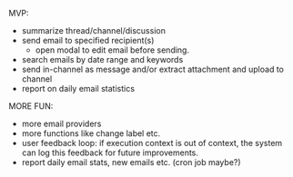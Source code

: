 MVP:

-   summarize thread/channel/discussion
-   send email to specified recipient(s)
    -   open modal to edit email before sending.
-   search emails by date range and keywords
-   send in-channel as message and/or extract attachment and upload to channel
-   report on daily email statistics

MORE FUN:

-   more email providers
-   more functions like change label etc.
-   user feedback loop: if execution context is out of context, the system can log this feedback for future improvements.
-   report daily email stats, new emails etc. (cron job maybe?)
